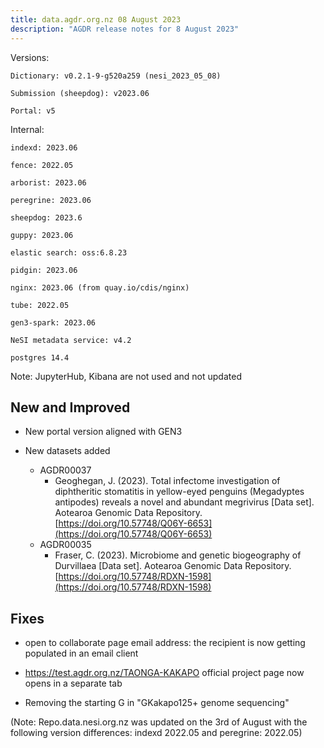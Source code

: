 ```yaml
---
title: data.agdr.org.nz 08 August 2023
description: "AGDR release notes for 8 August 2023"
---
```


Versions:

`Dictionary: v0.2.1-9-g520a259 (nesi_2023_05_08)`

`Submission (sheepdog): v2023.06`

`Portal: v5`

Internal:

`indexd: 2023.06`

`fence: 2022.05`

`arborist: 2023.06`

`peregrine: 2023.06`

`sheepdog: 2023.6`

`guppy: 2023.06`

`elastic search: oss:6.8.23`

`pidgin: 2023.06`

`nginx: 2023.06 (from quay.io/cdis/nginx)`

`tube: 2022.05`

`gen3-spark: 2023.06`

`NeSI metadata service: v4.2`

`postgres 14.4`

Note: JupyterHub, Kibana are not used and not updated

## New and Improved

- New portal version aligned with GEN3

- New datasets added
  - AGDR00037
    - Geoghegan, J. (2023). Total infectome investigation of diphtheritic stomatitis in yellow-eyed penguins (Megadyptes antipodes) reveals a novel and abundant megrivirus [Data set]. Aotearoa Genomic Data Repository. [https://doi.org/10.57748/Q06Y-6653](https://doi.org/10.57748/Q06Y-6653)
  - AGDR00035
    - Fraser, C. (2023). Microbiome and genetic biogeography of Durvillaea [Data set]. Aotearoa Genomic Data Repository. [https://doi.org/10.57748/RDXN-1598](https://doi.org/10.57748/RDXN-1598)

## Fixes

- open to collaborate page email address: the recipient is now getting populated in an email client

- https://test.agdr.org.nz/TAONGA-KAKAPO official project page now opens in a separate tab

- Removing the starting G in "GKakapo125+ genome sequencing"

(Note: Repo.data.nesi.org.nz was updated on the 3rd of August with the following version differences: indexd 2022.05 and peregrine: 2022.05)

